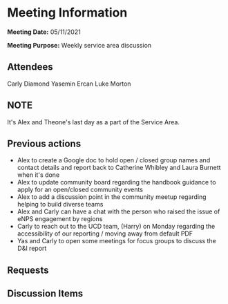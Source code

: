 # Meeting Information

**Meeting Date:** 05/11/2021

**Meeting Purpose:** Weekly service area discussion

## Attendees

Carly Diamond
Yasemin Ercan
Luke Morton

## NOTE

It's Alex and Theone's last day as a part of the Service Area.

## Previous actions

- Alex to create a Google doc to hold open / closed group names and contact details and report back to Catherine Whibley and Laura Burnett when it's done 
- Alex to update community board regarding the handbook guidance to apply for an open/closed community events
- Alex to add a discussion point in the community meetup regarding helping to build diverse teams
- Alex and Carly can have a chat with the person who raised the issue of eNPS engagement by regions
- Carly to reach out to the UCD team, (Harry) on Monday regarding the accessibility of our reporting / moving away from default PDF
- Yas and Carly to open some meetings for focus groups to discuss the D&I report 


## Requests

## Discussion Items

